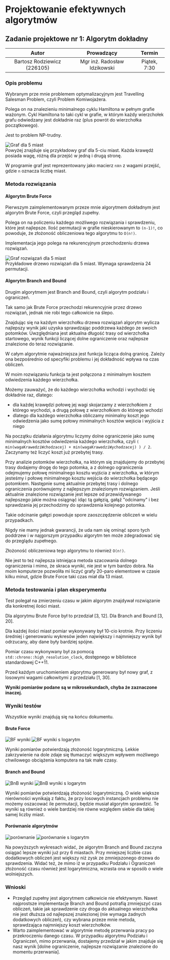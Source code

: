 # Projektowanie efektywnych algorytmów
## Zadanie projektowe nr 1: Algorytm dokładny

| Autor | Prowadzący | Termin |
| :-: | :-: | :-: |
| Bartosz Rodziewicz (226105) | Mgr inż. Radosław Idzikowski | Piątek, 7:30 |

### Opis problemu
Wybranym prze mnie problemem optymalizacyjnym jest Travelling Salesman Problem, czyli Problem Komiwojażera.

Polega on na znalezieniu minimalnego cyklu Hamiltona w pełnym grafie ważonym. Cykl Hamiltona to taki cykl w grafie, w którym każdy wierzchołek grafu odwiedzany jest dokładnie raz (plus powrót do wierzchołka początkowego).

Jest to problem NP-trudny.

![Graf dla 5 miast](graph2.png)  
Powyżej znajduje się przykładowy graf dla 5-ciu miast. Każda krawędź posiada wagę, różną dla przejść w jedną i drugą stronę.

W programie graf jest reprezentowany jako macierz `n`x`n` z wagami przejść, gdzie `n` oznacza liczbę miast.

### Metoda rozwiązania
#### Algorytm Brute Force
Pierwszym zaimplementowanym przeze mnie algorytmem dokładnym jest algorytm Brute Force, czyli przegląd zupełny.

Polega on na policzeniu każdego możliwego rozwiązania i sprawdzeniu, które jest najlepsze. Ilość permutacji w grafie nieskierowanym to `(n-1)!`, co powoduje, że złożoność obliczeniowa tego algorytmu to `O(n!)`.

Implementacja jego polega na rekurencyjnym przechodzeniu drzewa rozwiązań.

![Graf rozwiązań dla 5 miast](graph1.png)  
Przykładowe drzewo rozwiązań dla 5 miast. Wymaga sprawdzenia 24 permutacji.

#### Algorytm Branch and Bound
Drugim algorytmem jest Branch and Bound, czyli algorytm podziału i ograniczeń.

Tak samo jak Brute Force przechodzi rekurencyjnie przez drzewo rozwiązań, jednak nie robi tego całkowicie na ślepo.

Znajdując się na każdym wierzchołku drzewa rozwiązań algorytm wylicza najlepszy wynik jaki uzyska sprawdzając poddrzewa każdego ze swoich potomków. Uwzględniana jest aktualna długość trasy od wierzchołka startowego, wynik funkcji liczącej dolne ograniczenie oraz najlepsze znalezione do teraz rozwiązanie.

W całym algorytmie najważniejsza jest funkcja licząca dolną granicę. Zależy ona bezpośrednio od specyfiki problemu i jej dokładność wpływa na czas obliczeń.

W moim rozwiązaniu funkcja ta jest połączona z minimalnym kosztem odwiedzenia każdego wierzchołka.

Możemy zauważyć, że do każdego wierzchołka wchodzi i wychodzi się dokładnie raz, dlatego:
* dla każdej krawędzi połowę jej wagi skojarzamy z wierzchołkiem z którego wychodzi, a drugą połowę z wierzchołkiem do którego wchodzi
* dlatego dla każdego wierzchołka obliczamy minimalny koszt jego odwiedzenia jako sumę połowy minimalnych kosztów wejścia i wyjścia z niego

Na początku działania algorytmu liczymy dolne ograniczenie jako sumę minimalnych kosztów odwiedzenia każdego wierzchołka, czyli `( min(wagaKrawedziWchodzacej) + min(wagaKrawedziWychodzacej) ) / 2`. Zaczynamy też liczyć koszt już przebytej trasy.

Przy analizie potomków wierzchołka, na którym się znajdujemy do przebytej trasy dodajemy drogę do tego potomka, a z dolnego ograniczenia odejmujemy połowę minimalnego kosztu wyjścia z wierzchołka, w którym jesteśmy i połowę minimalnego kosztu wejścia do wierzchołka będącego potomkiem. Następnie sumę aktualnie przebytej trasy i dolnego ograniczenia porównujemy z najlepszym znalezionym rozwiązaniem. Jeśli aktualnie znalezione rozwiązanie jest lepsze od przewidywanego najlepszego jakie można osiągnąć idąc tą gałęzią, gałąź "odcinamy" i bez sprawdzania jej przechodzimy do sprawdzenia kolejnego potomka.

Takie odcinanie gałęzi powoduje spore zaoszczędzenie obliczeń w wielu przypadkach.

Nigdy nie mamy jednak gwarancji, że uda nam się ominąć sporo tych poddrzew i w najgorszym przypadku algorytm ten może zdegradować się do przeglądu zupełnego.

Złożoność obliczeniowa tego algorytmu to również `O(n!)`.

Nie jest to też najlepsza istniejąca metoda szacowania dolnego ograniczenia i mimo, że skraca wyniki, nie jest w tym bardzo dobra. Na moim komputerze pozwoliła mi liczyć grafy 20-paro elementowe w czasie kilku minut, gdzie Brute Force taki czas miał dla 13 miast.

### Metoda testowania i plan eksperymentu
Test polegał na zmierzeniu czasu w jakim algorytm znajdywał rozwiązanie dla konkretnej ilości miast.

Dla algorytmu Brute Force był to przedział [3, 12]. Dla Branch and Bound [3, 20].

Dla każdej ilości miast pomiar wykonywany był 10-cio krotnie. Przy liczeniu średniej i generowaniu wykresów jeden największy i najmniejszy wynik był odrzucany, aby dane były bardziej spójne.

Pomiar czasu wykonywany był za pomocą `std::chrono::high_resolution_clock`, dostępnego w bibliotece standardowej C++11.

Przed każdym uruchomieniem algorytmu generowany był nowy graf, z losowymi wagami całkowitymi z przedziału [1, 30].

**Wyniki pomiarów podane są w mikrosekundach, chyba że zaznaczone inaczej.**

### Wyniki testów
Wszystkie wyniki znajdują się na końcu dokumentu.

#### Brute Force
![BF wyniki](charts/image001.png)
![BF wyniki s logarytm](charts/image003.png)

Wyniki pomiarów potwierdzają złożoność logarytmiczną. Lekkie zakrzywienie na dole zdaje się tłumaczyć większym wpływem możliwego chwilowego obciążenia komputera na tak małe czasy.

#### Branch and Bound
![BnB wyniki](charts/image005.png)
![BnB wyniki s logarytm](charts/image006.png)

Wyniki pomiarów potwierdzają złożoność logarytmiczną. O wiele większe nierówności wynikają z faktu, że przy losowych instancjach problemu nie możemy oszacować ile permutacji, będzie musiał algorytm sprawdzić. Te wyniki są również o wiele bardziej nie równe względem siebie dla takiej samej liczby miast.

#### Porównanie algorytmów
![porównanie](charts/image009.png)
![porównanie s logarytm](charts/image011.png)

Na powyższych wykresach widać, że algorytm Branch and Bound zaczyna osiągać lepsze wyniki już przy 6 miastach. Przy mniejszej liczbie czas dodatkowych obliczeń jest większy niż zysk ze zmniejszonego drzewa do sprawdzenia. Widać też, że mimo iż w przypadku Podziału i Ograniczeń złożoność czasu również jest logarytmiczna, wzrasta ona w sposób o wiele wolniejszych.

### Wnioski
* Przegląd zupełny jest algorytmem całkowicie nie efektywnym. Nawet najprostsze implementacje Branch and Bound potrafią zmniejszyć czas obliczeń, takie jak sprawdzenie czy droga do aktualnego wierzchołka nie jest dłuższa od najlepszej znalezionej (nie wymaga żadnych dodatkowych obliczeń), czy wybrana przeze mnie metoda, sprawdzająca najmniejszy koszt wierzchołków.
* Warto zaimplementować w algorytmie metodę przerwania pracy po przekroczeniu danego czasu. W przypadku algorytmu Podziału i Ograniczeń, mimo przerwania, dostajemy przedział w jakim znajduje się nasz wynik [dolne ograniczenie, najlepsze rozwiązanie znalezione do momentu przerwania].
